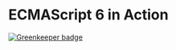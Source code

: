 # ECMAScript 6 in Action

[![Greenkeeper badge](https://badges.greenkeeper.io/hax/es6-in-action.svg)](https://greenkeeper.io/)
